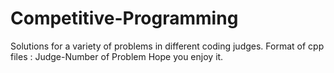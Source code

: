 # Competitive-Programming
Solutions for a variety of problems in different coding judges.
Format of cpp files : Judge-Number of Problem
Hope you enjoy it.
